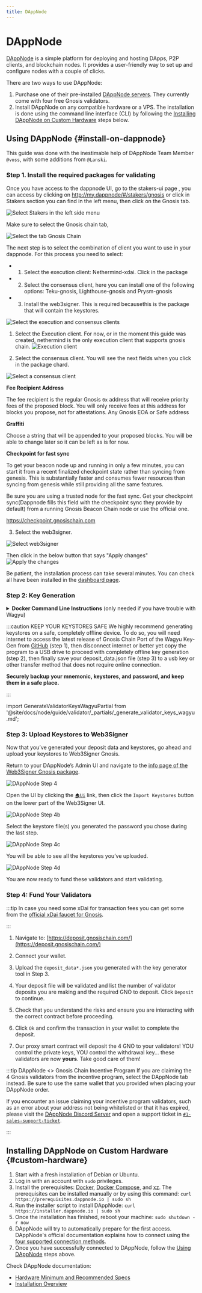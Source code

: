```yaml
---
title: DAppNode
---
```


# DAppNode

[DAppNode](https://dappnode.io/) is a simple platform for deploying and hosting DApps, P2P clients, and blockchain nodes. It provides a user-friendly way to set up and configure nodes with a couple of clicks.

There are two ways to use DAppNode:

1. Purchase one of their pre-installed [DAppNode servers](https://dappnode.io/collections/all). They currently come with four free Gnosis validators.
2. Install DAppNode on any compatible hardware or a VPS. The installation is done using the command line interface (CLI) by following the [Installing DAppNode on Custom Hardware](#custom-hardware) steps below.

## Using DAppNode {#install-on-dappnode}

This guide was done with the inestimable help of DAppNode Team Member `@voss`, with some additions from `@Lanski`.

### Step 1. Install the required packages for validating

Once you have access to the dappnode UI, go to the stakers-ui page , you can access by clicking on http://my.dappnode/#/stakers/gnosis or click in Stakers section you can find in the left menu, then click on the Gnosis tab.

![Select Stakers in the left side menu](/img/node/dappnode-left-menu.png)

Make sure to select the Gnosis chain tab,

![Select the tab Gnosis Chain](/img/node/dappnode-stakers-ui.png)

The next step is to select the combination of client you want to use in your dappnode. For this process you need to select:

- 1. Select the execution client: Nethermind-xdai. Click in the package
- 2. Select the consensus client, here you can install one of the following options: Teku-gnosis, Lighthouse-gnosis and Prysm-gnosis
- 3. Install the web3signer. This is required becausethis is the package that will contain the keystores.

![Select the execution and consensus clients](/img/node/dappnode-stakers-ui-2.png)

1. Select the Execution client. For now, or in the moment this guide was created, nethermind is the only execution client that supports gnosis chain.
   ![Execution client ](/img/node/dappnode-execution-client.png)

2. Select the consensus client. You will see the next fields when you click in the package chard.

![Select a consensus client](/img/node/dappnode-consensus-client.png)

**Fee Recipient Address**

The fee recipient is the regular Gnosis `0x` address that will receive priority fees of the proposed block. You will only receive fees at this address for blocks you propose, not for attestations. Any Gnosis EOA or Safe address

**Graffiti**

Choose a string that will be appended to your proposed blocks. You will be able to change later so it can be left as is for now.

**Checkpoint for fast sync**

To get your beacon node up and running in only a few minutes, you can start it from a recent finalized checkpoint state rather than syncing from genesis. This is substantially faster and consumes fewer resources than syncing from genesis while still providing all the same features.

Be sure you are using a trusted node for the fast sync. Get your checkpoint sync(Dappnode fills this field with the checkpoint sync they provide by default) from a running Gnosis Beacon Chain node or use the official one.

https://checkpoint.gnosischain.com

3. Select the web3signer.

![Select web3signer](/img/node/dappnode-web3signer-stakers.png)

Then click in the below button that says "Apply changes"
![Apply the changes](/img/node/dappnode-stakers-ui-apply.png)

Be patient, the installation process can take several minutes. You can check all have been installed in the [dashboard page](http://my.dappnode/#/dashboard).

### Step 2: Key Generation

<details>
  <summary><strong>Docker Command Line Instructions</strong> (only needed if you have trouble with Wagyu)</summary>
  <div>
    <div>
      <ol>
        <li>Pull the docker image for the data generator<br/>
          <pre>docker pull ghcr.io/gnosischain/validator-data-generator:latest</pre>
        </li>
        <li>If this is your first time running the process and there is no an existing mnemonic to generate keystores and deposit data, replace the variables below with your info then run the command.
        <pre>docker run -it --rm -v /path/to/validator_keys:/app/validator_keys ghcr.io/gnosischain/validator-data-generator:latest new-mnemonic --num_validators=NUM --mnemonic_language=english --chain=gnosis --folder=/app/validator_keys --eth1_withdrawal_address=WITHDRAWAL_ADDRESS</pre>
        </li>
        <li>Choose a secure password and confirm. You will be shown a mnemonic seed phrase. Write down and store your keystore password and mnemonic safely offline.<br/>
          <img src="/img/node/dappnode-step3.png"/>
          Following execution, the path you defined for <code>/path/to/validator_keys</code> will contain the keystores and <code>deposit_data*.json</code> file.
        </li>
      </ol>
    </div>
    <details>
      <summary>Drop down for variable descriptions</summary>
        <div>
          <ul>
            <li><code>NUM</code> The number of signing keys (validators) to generate.</li>
            <li><code>START_NUM</code> Index for the first validator key. If this is the first time generating keys with this mnemonic, use 0. If keys were previously generated with this mnemonic, use the subsequent index number (e.g., if 4 keys have been generated before (keys #0, #1, #2, #3, then enter 4 here).</li>
            <li><code>WITHDRAWAL_ADDRESS</code> Use this parameter to provide a regular Gnosis Chain <code>0x</code> address for mGNO withdrawal. This parameter can also be omitted to generate withdrawal credentials with the mnemonic-derived withdrawal public key in the <a href="https://eips.ethereum.org/EIPS/eip-2334#eth2-specific-parameters">EIP-2334 format</a> (ETH2 address format). <strong>Withdrawals will not be available until after the Shanghai upgrade.</strong></li>
            <li><code>/path/to/</code> should be replaced with a valid and existing path where you want to create the validator_keys folder. Or, to create the validator_keys folder in your current working directory, use <code>$(PWD)/validator_keys:/app/validator_keys</code></li>
            <li>More details about command line arguments can be found <a href="https://github.com/gnosischain/validator-data-generator">here</a></li>
          </ul>
      </div>
    </details>
  </div>
</details>

:::caution KEEP YOUR KEYSTORES SAFE
We highly recommend generating keystores on a safe, completely offline device. To do so, you will need internet to access the latest release of Gnosis Chain Port of the Wagyu Key-Gen from [GitHub](https://github.com/alexpeterson91/wagyu-key-gen/releases) (step 1), then disconnect internet or better yet copy the program to a USB drive to proceed with completely offline key generation (step 2), then finally save your deposit_data.json file (step 3) to a usb key or other transfer method that does not require online connection.

**Securely backup your mnemonic, keystores, and password, and keep them in a safe place.**

:::

import GenerateValidatorKeysWagyuPartial from '@site/docs/node/guide/validator/\_partials/\_generate_validator_keys_wagyu.md';

<GenerateValidatorKeysWagyuPartial />

### Step 3: Upload Keystores to Web3Signer

Now that you’ve generated your deposit data and keystores, go ahead and upload your keystores to Web3Signer Gnosis.

Return to your DAppNode’s Admin UI and navigate to the [info page of the Web3Signer Gnosis package](http://my.dappnode/#/packages/web3signer-gnosis.dnp.dappnode.eth/info).

![DAppNode Step 4](/img/node/dappnode-step4.png)

Open the UI by clicking the [`🏠Ui`](http://ui.web3signer-gnosis.dappnode/) link, then click the `Import Keystores` button on the lower part of the Web3Signer UI.

![DAppNode Step 4b](/img/node/dappnode-step4b.png)

Select the keystore file(s) you generated the password you chose during the last step.

![DAppNode Step 4c](/img/node/dappnode-step4c.png)

You will be able to see all the keystores you’ve uploaded.

![DAppNode Step 4d](/img/node/dappnode-step4d.png)

You are now ready to fund these validators and start validating.

### Step 4: Fund Your Validators

:::tip
In case you need some xDai for transaction fees you can get some from the [official xDai faucet for Gnosis](https://stakely.io/en/faucet/gnosis-chain-xdai).

:::

1. Navigate to: [https://deposit.gnosischain.com/](https://deposit.gnosischain.com/)
2. Connect your wallet.
3. Upload the `deposit_data*.json` you generated with the key generator tool in Step 3.
4. Your deposit file will be validated and list the number of validator deposits you are making and the required GNO to deposit. Click `Deposit` to continue.
5. Check that you understand the risks and ensure you are interacting with the correct contract before proceeding.
6. Click `Ok` and confirm the transaction in your wallet to complete the deposit.

7. Our proxy smart contract will deposit the 4 GNO to your validators! YOU control the private keys, YOU control the withdrawal key... these validators are now **yours**. Take good care of them!

:::tip DAppNode <\> Gnosis Chain Incentive Program
If you are claiming the 4 Gnosis validators from the incentive program, select the DAppNode tab instead. Be sure to use the same wallet that you provided when placing your DAppNode order.

If you encounter an issue claiming your incentive program validators, such as an error about your address not being whitelisted or that it has expired, please visit the [DAppNode Discord Server](https://discord.gg/dappnode) and open a support ticket in [`#1-sales-support-ticket`](https://discord.gg/mGtA9emHw3).

:::

## Installing DAppNode on Custom Hardware {#custom-hardware}

1. Start with a fresh installation of Debian or Ubuntu.
2. Log in with an account with `sudo` privileges.
3. Install the prerequisites: [Docker](https://docs.docker.com/install/), [Docker Compose](https://docs.docker.com/compose/install/), and [xz](https://tukaani.org/xz/). The prerequisites can be installed manually or by using this command:
   `curl https://prerequisites.dappnode.io | sudo sh`
4. Run the installer script to install DAppNode:
   `curl https://installer.dappnode.io | sudo sh`
5. Once the installation has finished, reboot your machine:
   `sudo shutdown -r now`
6. DAppNode will try to automatically prepare for the first access. DAppNode's official documentation explains how to connect using the [four supported connection methods](https://docs.dappnode.io/user/quick-start/first-steps).
7. Once you have successfully connected to DAppNode, follow the [Using DAppNode](#install-on-dappnode) steps above.

Check DAppNode documentation:
- [Hardware Minimum and Recommended Specs](https://docs.dappnode.io/get-started/installation/custom-hardware/hardware-recommendations)
- [Installation Overview](https://docs.dappnode.io/user/quick-start/first-steps)
